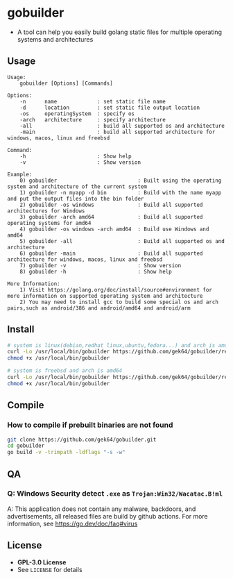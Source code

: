 # gobuilder
- A tool can help you easily build golang static files for multiple operating systems and architectures

## Usage
```
Usage:
    gobuilder [Options] [Commands]

Options:
    -n      name             : set static file name
    -d      location         : set static file output location
    -os     operatingSystem  : specify os
    -arch   architecture     : specify architecture
    -all                     : build all supported os and architecture
    -main                    : build all supported architecture for windows, macos, linux and freebsd

Command:
    -h                       : Show help
    -v                       : Show version

Example:
    0) gobuilder                          : Built using the operating system and architecture of the current system
    1) gobuilder -n myapp -d bin          : Build with the name myapp and put the output files into the bin folder
    2) gobuilder -os windows              : Build all supported architectures for Windows
    3) gobuilder -arch amd64              : Build all supported operating systems for amd64
    4) gobuilder -os windows -arch amd64  : Build use Windows and amd64
    5) gobuilder -all                     : Build all supported os and architecture
    6) gobuilder -main                    : Build all supported architecture for windows, macos, linux and freebsd
    7) gobuilder -v                       : Show version
    8) gobuilder -h                       : Show help

More Information:
    1) Visit https://golang.org/doc/install/source#environment for more information on supported operating system and architecture
    2) You may need to install gcc to build some special os and arch pairs,such as android/386 and android/amd64 and android/arm

```

## Install
```sh
# system is linux(debian,redhat linux,ubuntu,fedora...) and arch is amd64
curl -Lo /usr/local/bin/gobuilder https://github.com/gek64/gobuilder/releases/latest/download/gobuilder-linux-amd64
chmod +x /usr/local/bin/gobuilder

# system is freebsd and arch is amd64
curl -Lo /usr/local/bin/gobuilder https://github.com/gek64/gobuilder/releases/latest/download/gobuilder-freebsd-amd64
chmod +x /usr/local/bin/gobuilder
```

## Compile
### How to compile if prebuilt binaries are not found
```sh
git clone https://github.com/gek64/gobuilder.git
cd gobuilder
go build -v -trimpath -ldflags "-s -w"
```

## QA
### Q: Windows Security detect `.exe` as `Trojan:Win32/Wacatac.B!ml`
A: This application does not contain any malware, backdoors, and advertisements, all released files are build by github actions. For more information, see https://go.dev/doc/faq#virus

## License
- **GPL-3.0 License**
- See `LICENSE` for details
